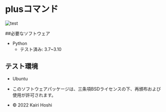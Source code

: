 # plusコマンド
![test](https://github.com/kairihoshi/robosys202x/actions/workflows/test.yml/badge.svg)

##必要なソフトウェア
* Python
  * テスト済み: 3.7~3.10

## テスト環境
* Ubuntu

* このソフトウェアパッケージは、三条項BSDライセンスの下、再頒布および使用が許可されます。
* © 2022 Kairi Hoshi



